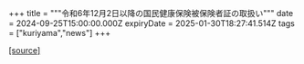 +++
title = """令和6年12月2日以降の国民健康保険被保険者証の取扱い"""
date = 2024-09-25T15:00:00.000Z
expiryDate = 2025-01-30T18:27:41.514Z
tags = ["kuriyama","news"]
+++


[[source]](https://www.town.kuriyama.hokkaido.jp/soshiki/37/29390.html)
